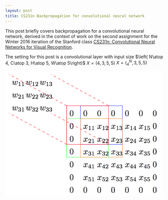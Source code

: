 ```yaml
---
layout: post
title: CS231n Backpropagation for convolutional neural network
---
```

This post briefly covers backpropagation for a convolutional neural network, derived in the context of work on the second assignment for the Winter 2016 iteration of the Stanford class [CS231n: Convolutional Neural Networks for Visual Recognition](http://cs231n.stanford.edu/index.html).

The setting for this post is a convolutional layer with input size $\left( N\atop 4, C\atop 3, H\atop 5, W\atop 5\right)$ $X = \left(  4,  3,  5,  5\right)$  $X = \left(  _{4}^{N},  3,  5,  5\right)$
<!---![_config.yml]({{ site.baseurl }}/images/convolution1.png)-->
<img src="/images/convolution1.png" width="500">

